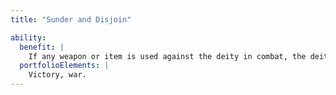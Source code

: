 ```yaml
---
title: "Sunder and Disjoin"

ability:
  benefit: |
    If any weapon or item is used against the deity in combat, the deity can destroy it with a touch. Treat a successful touch as a combination of a {% spell_link disintegrate %} spell and a  _disjunction_ spell, both targeted exclusively at the touched item. The save DC for both effects is 19 + the deity's Charisma modifier. Anitem remains vulnerable to this ability for up to one day after being used against the deity.
  portfolioElements: |
    Victory, war.
---
```

